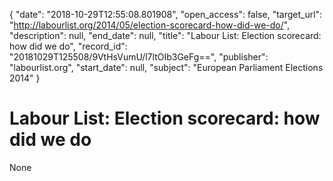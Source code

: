 {
  "date": "2018-10-29T12:55:08.801908", 
  "open_access": false, 
  "target_url": "http://labourlist.org/2014/05/election-scorecard-how-did-we-do/", 
  "description": null, 
  "end_date": null, 
  "title": "Labour List: Election scorecard: how did we do", 
  "record_id": "20181029T125508/9VtHsVumU/l7ltOIb3GeFg==", 
  "publisher": "labourlist.org", 
  "start_date": null, 
  "subject": "European Parliament Elections 2014"
}

# Labour List: Election scorecard: how did we do

None